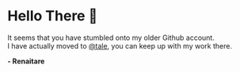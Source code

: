 # Hello There 👋<br>
It seems that you have stumbled onto my older Github account.<br>
I have actually moved to [@tale](https://github.com/tale), you can keep up with my work there.<br>

**- Renaitare**

